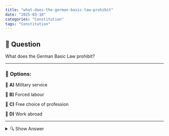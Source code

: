 ```yaml
---
title: "what-does-the-german-basic-law-prohibit"
date: "2025-03-10"
categories: "Constitution"
tags: "Constitution"
---
```


## 📌 **Question**

What does the German Basic Law prohibit?



---

### 📝 **Options:**

🔘 **A)** Military service

🔘 **B)** Forced labour

🔘 **C)** Free choice of profession

🔘 **D)** Work abroad

---

<details>
  <summary>🔍 Show Answer</summary>

  <p>
💡  <b>Correct Answer:</b>  b
  </p>
  <p>
    📖<b>Explanation:</b>
    The German Basic Law is the constitution of the Federal Republic of Germany and protects the fundamental rights of citizens. It determines which freedoms are guaranteed, such as the free choice of profession, and which actions are prohibited in order to ensure human dignity and the democratic order. Prohibited practices include, for example, forced labor. Understanding these provisions is essential to know and respect the rights and restrictions within Germany.
  </p>
</details>
